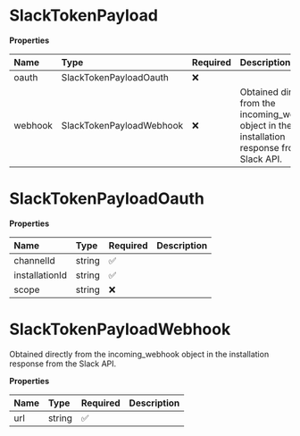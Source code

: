 # SlackTokenPayload

**Properties**

| Name    | Type                     | Required | Description                                                                                         |
| :------ | :----------------------- | :------- | :-------------------------------------------------------------------------------------------------- |
| oauth   | SlackTokenPayloadOauth   | ❌       |                                                                                                     |
| webhook | SlackTokenPayloadWebhook | ❌       | Obtained directly from the incoming_webhook object in the installation response from the Slack API. |

# SlackTokenPayloadOauth

**Properties**

| Name           | Type   | Required | Description |
| :------------- | :----- | :------- | :---------- |
| channelId      | string | ✅       |             |
| installationId | string | ✅       |             |
| scope          | string | ❌       |             |

# SlackTokenPayloadWebhook

Obtained directly from the incoming_webhook object in the installation response from the Slack API.

**Properties**

| Name | Type   | Required | Description |
| :--- | :----- | :------- | :---------- |
| url  | string | ✅       |             |
